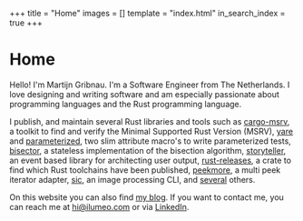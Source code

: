 +++
title = "Home"
images = []
template = "index.html"
in_search_index = true
+++

# Home

Hello! I'm Martijn Gribnau. I'm a Software Engineer from The Netherlands. I love designing and writing software and am especially passionate about programming languages and the Rust programming language. 

I publish, and maintain several Rust libraries and tools such as [cargo-msrv](https://github.com/foresterre/cargo-msrv), a toolkit to find and verify the Minimal Supported Rust Version (MSRV), [yare](https://github.com/foresterre/yare) and [parameterized](https://github.com/foresterre/parameterized), two slim attribute macro's to write parameterized tests, [bisector](https://github.com/foresterre/bisector), a stateless implementation of the bisection algorithm, [storyteller](https://crates.io/crates/storyteller), an event based library for architecting user output,  [rust-releases](https://crates.io/crates/rust-releases), a crate to find which Rust toolchains have been published, [peekmore](https://github.com/foresterre/peekmore), a multi peek iterator adapter, [sic](https://github.com/foresterre/sic), an image processing CLI, and [several](https://crates.io/users/foresterre?sort=recent-updates) others.

On this website you can also find [my blog](./posts). If you want to contact me, you can reach me at [hi@ilumeo.com](mailto:hi@ilumeo.com) or via [LinkedIn](https://www.linkedin.com/in/martijn-gribnau-20908916b/).
